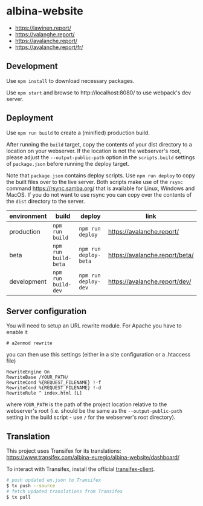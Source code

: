 # albina-website

- https://lawinen.report/
- https://valanghe.report/
- https://avalanche.report/
- https://avalanche.report/fr/

## Development

Use `npm install` to download necessary packages.

Use `npm start` and browse to http://localhost:8080/ to use webpack's dev server.

## Deployment

Use `npm run build` to create a (minified) production build.

After running the `build` target, copy the contents of your dist directory to
a location on your webserver. If the location is not the webserver's root,
please adjust the `--output-public-path` option in the `scripts.build` settings
of `package.json` before running the deploy target.

Note that `package.json` contains deploy scripts.
Use `npm run deploy` to copy the built files over to the live server.
Both scripts make use of the `rsync` command https://rsync.samba.org/
that is available for Linux, Windows and MacOS. If you do not want to use rsync
you can copy over the contents of the `dist` directory to the server.

| environment | build                | deploy                | link                           |
| ----------- | -------------------- | --------------------- | ------------------------------ |
| production  | `npm run build`      | `npm run deploy`      | https://avalanche.report/      |
| beta        | `npm run build-beta` | `npm run deploy-beta` | https://avalanche.report/beta/ |
| development | `npm run build-dev`  | `npm run deploy-dev`  | https://avalanche.report/dev/  |

## Server configuration

You will need to setup an URL rewrite module. For Apache you have to enable it

```
# a2enmod rewrite
```

you can then use this settings (either in a site configuration or a .htaccess file)

```
RewriteEngine On
RewriteBase /YOUR_PATH/
RewriteCond %{REQUEST_FILENAME} !-f
RewriteCond %{REQUEST_FILENAME} !-d
RewriteRule ^ index.html [L]
```

where `YOUR_PATH` is the path of the project location relative to the webserver's
root (i.e. should be the same as the `--output-public-path` setting in the
build script - use `/` for the webserver's root directory).

## Translation

This project uses Transifex for its translations: https://www.transifex.com/albina-euregio/albina-website/dashboard/

To interact with Transifex, install the official [transifex-client](https://github.com/transifex/transifex-client/).

```sh
# push updated en.json to Transifex
$ tx push --source
# fetch updated translations from Transifex
$ tx pull
```
